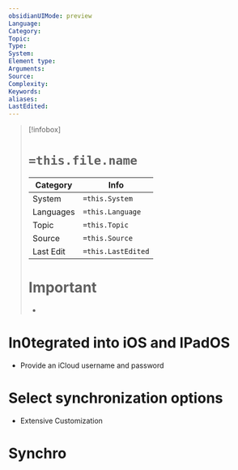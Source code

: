 ```yaml
---
obsidianUIMode: preview
Language: 
Category: 
Topic: 
Type: 
System: 
Element type: 
Arguments: 
Source: 
Complexity: 
Keywords: 
aliases: 
LastEdited:
---
```

>[!infobox]
> # `=this.file.name`
> Category |  Info |
> ---|---|
> System|`=this.System`
> Languages|`=this.Language`
> Topic|`=this.Topic`
> Source| `=this.Source`
> Last Edit|`=this.LastEdited`
> # Important
> -

# In0tegrated into iOS and IPadOS
- Provide an iCloud username and password
# Select synchronization options
- Extensive Customization
# Synchro